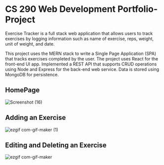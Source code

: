 # CS 290 Web Development Portfolio-Project

Exercise Tracker is a full stack web application that allows users to track exercises by logging information  such as name of exercise, reps, weight, unit of weight, and date.

This project uses the MERN stack to write a Single Page Application (SPA) that tracks exercises completed by the user. The project uses React for the front-end UI app. Implemented a REST API that supports CRUD operations using Node and Express for the back-end web service. Data is stored using MongoDB for persistence.

## HomePage
![Screenshot (16)](https://user-images.githubusercontent.com/81449170/187880055-6fb11470-4bc2-412d-a1a2-4eb115c27a03.png)

## Adding an Exercise
![ezgif com-gif-maker (1)](https://user-images.githubusercontent.com/81449170/187882054-c4bd4530-9f93-4328-bda1-57d0b49a95a0.gif)


## Editing and Deleting an Exercise
![ezgif com-gif-maker](https://user-images.githubusercontent.com/81449170/187900976-dbeba352-3809-4e4b-84e0-a9f53133eb06.gif)
